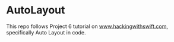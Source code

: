 # AutoLayout
This repo follows Project 6 tutorial on www.hackingwithswift.com, specifically Auto Layout in code.

